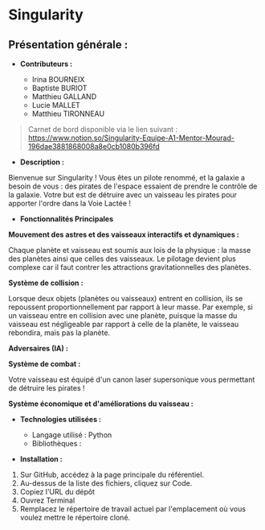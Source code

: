 # Singularity

## Présentation générale :

- **Contributeurs :** 

    - Irina BOURNEIX
    - Baptiste BURIOT
    - Matthieu GALLAND
    - Lucie MALLET
    - Matthieu TIRONNEAU


> Carnet de bord disponible via le lien suivant : <br>
https://www.notion.so/Singularity-Equipe-A1-Mentor-Mourad-196dae3881868008a8e0cb1080b396fd

- **Description :**

Bienvenue sur Singularity ! Vous êtes un pilote 
renommé, et la galaxie a besoin de vous : des pirates de l'espace 
essaient de prendre le contrôle de la galaxie. Votre but est de 
détruire avec un vaisseau les pirates pour apporter l'ordre dans la 
Voie Lactée !

- **Fonctionnalités Principales**

**Mouvement des astres et des vaisseaux interactifs et  dynamiques :**


Chaque planète et vaisseau est soumis aux lois de la physique : la masse
des planètes ainsi que celles des vaisseaux. Le pilotage devient plus
complexe car il faut contrer les attractions gravitationnelles des 
planètes.


**Système de collision :**


Lorsque deux objets (planètes ou vaisseaux) entrent en collision, ils se
repoussent proportionnellement par rapport à leur masse. Par exemple, si
un vaisseau entre en collision avec une planète, puisque la masse du 
vaisseau est négligeable par rapport à celle de la planète, le vaisseau 
rebondira, mais pas la planète.


**Adversaires (IA) :**


**Système de combat :**


Votre vaisseau est équipé d'un canon laser supersonique vous permettant 
de détruire les pirates !


**Système économique et d'améliorations du vaisseau :**


- **Technologies utilisées :**
    - Langage utilisé : Python
    - Bibliothèques :


- **Installation :**

1. Sur GitHub, accédez à la page principale du référentiel.
2. Au-dessus de la liste des fichiers, cliquez sur Code.
3. Copiez l'URL du dépôt
4. Ouvrez Terminal
5. Remplacez le répertoire de travail actuel par l'emplacement où 
vous voulez mettre le répertoire cloné.

   

